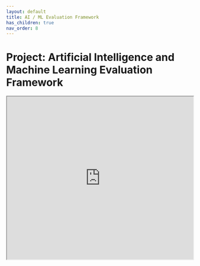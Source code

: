 ```yaml
---
layout: default
title: AI / ML Evaluation Framework
has_children: true
nav_order: 8
---
```


# Project: Artificial Intelligence and Machine Learning Evaluation Framework
<iframe width="100%" height="440" src="https://drive.google.com/file/d/1F8H3yCYRcFt27Bxn2g7FH6tvqIe259R1/preview"></iframe>
